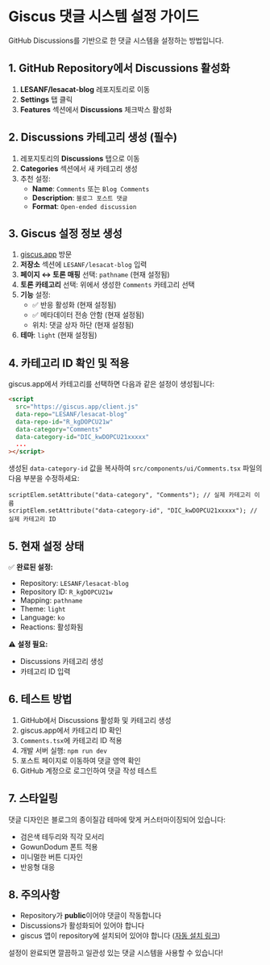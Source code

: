 # Giscus 댓글 시스템 설정 가이드

GitHub Discussions를 기반으로 한 댓글 시스템을 설정하는 방법입니다.

## 1. GitHub Repository에서 Discussions 활성화

1. **LESANF/lesacat-blog** 레포지토리로 이동
2. **Settings** 탭 클릭
3. **Features** 섹션에서 **Discussions** 체크박스 활성화

## 2. Discussions 카테고리 생성 (필수)

1. 레포지토리의 **Discussions** 탭으로 이동
2. **Categories** 섹션에서 새 카테고리 생성
3. 추천 설정:
   - **Name**: `Comments` 또는 `Blog Comments`
   - **Description**: `블로그 포스트 댓글`
   - **Format**: `Open-ended discussion`

## 3. Giscus 설정 정보 생성

1. [giscus.app](https://giscus.app/ko) 방문
2. **저장소** 섹션에 `LESANF/lesacat-blog` 입력
3. **페이지 ↔️ 토론 매핑** 선택: `pathname` (현재 설정됨)
4. **토론 카테고리** 선택: 위에서 생성한 `Comments` 카테고리 선택
5. **기능** 설정:
   - ✅ 반응 활성화 (현재 설정됨)
   - ✅ 메타데이터 전송 안함 (현재 설정됨)
   - 위치: 댓글 상자 하단 (현재 설정됨)
6. **테마**: `light` (현재 설정됨)

## 4. 카테고리 ID 확인 및 적용

giscus.app에서 카테고리를 선택하면 다음과 같은 설정이 생성됩니다:

```html
<script
  src="https://giscus.app/client.js"
  data-repo="LESANF/lesacat-blog"
  data-repo-id="R_kgDOPCU21w"
  data-category="Comments"
  data-category-id="DIC_kwDOPCU21xxxxx"
  ...
></script>
```

생성된 `data-category-id` 값을 복사하여 `src/components/ui/Comments.tsx` 파일의 다음 부분을 수정하세요:

```tsx
scriptElem.setAttribute("data-category", "Comments"); // 실제 카테고리 이름
scriptElem.setAttribute("data-category-id", "DIC_kwDOPCU21xxxxx"); // 실제 카테고리 ID
```

## 5. 현재 설정 상태

✅ **완료된 설정:**

- Repository: `LESANF/lesacat-blog`
- Repository ID: `R_kgDOPCU21w`
- Mapping: `pathname`
- Theme: `light`
- Language: `ko`
- Reactions: 활성화됨

⚠️ **설정 필요:**

- Discussions 카테고리 생성
- 카테고리 ID 입력

## 6. 테스트 방법

1. GitHub에서 Discussions 활성화 및 카테고리 생성
2. giscus.app에서 카테고리 ID 확인
3. `Comments.tsx`에 카테고리 ID 적용
4. 개발 서버 실행: `npm run dev`
5. 포스트 페이지로 이동하여 댓글 영역 확인
6. GitHub 계정으로 로그인하여 댓글 작성 테스트

## 7. 스타일링

댓글 디자인은 블로그의 종이질감 테마에 맞게 커스터마이징되어 있습니다:

- 검은색 테두리와 직각 모서리
- GowunDodum 폰트 적용
- 미니멀한 버튼 디자인
- 반응형 대응

## 8. 주의사항

- Repository가 **public**이어야 댓글이 작동합니다
- Discussions가 활성화되어 있어야 합니다
- giscus 앱이 repository에 설치되어 있어야 합니다 ([자동 설치 링크](https://github.com/apps/giscus))

설정이 완료되면 깔끔하고 일관성 있는 댓글 시스템을 사용할 수 있습니다!

